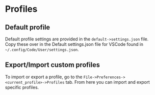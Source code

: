 # Profiles

## Default profile

Default profile settings are provided in the `default->settings.json` file. Copy
these over in the Default settings.json file for VSCode found in
`~/.config/Code/User/settings.json`.

## Export/Import custom profiles

To import or export a profile, go to the `File->Preferences-><current_profile>->Profiles` tab. From here you can import and export specific profiles.
